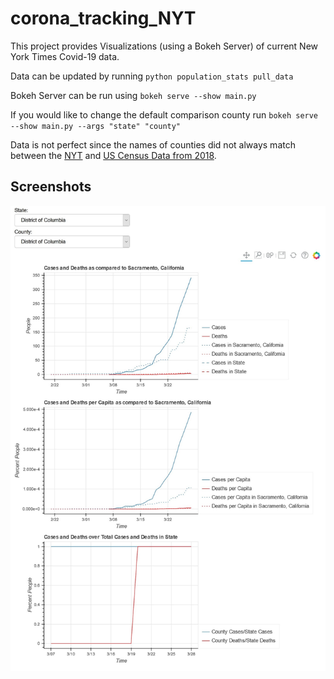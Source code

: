 # corona_tracking_NYT

This project provides Visualizations (using a Bokeh Server) of current New York Times Covid-19 data. 

Data can be updated by running `python population_stats pull_data`

Bokeh Server can be run using `bokeh serve --show main.py`

If you would like to change the default comparison county run  `bokeh serve --show main.py --args "state" "county"`

Data is not perfect since the names of counties did not always match between the [NYT](https://github.com/nytimes/covid-19-data) and [US Census Data from 2018](https://www.census.gov/data/tables/time-series/demo/popest/2010s-counties-detail.html).

## Screenshots

![screenshot](visualization.jpg)

